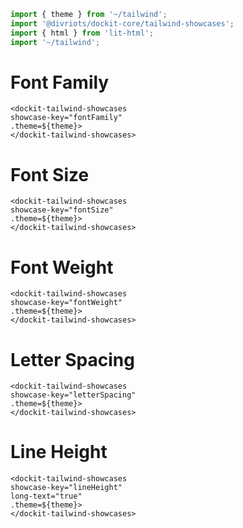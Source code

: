 ```js script
import { theme } from '~/tailwind';
import '@divriots/dockit-core/tailwind-showcases';
import { html } from 'lit-html';
import '~/tailwind';
```

<link rel="stylesheet" href="https://fonts.googleapis.com/css2?family=Space+Grotesk&display=swap"/>
<style>
:root {
  font-family: 'Space Grotesk'!important;
}
</style>

# Font Family

```html:html
<dockit-tailwind-showcases
showcase-key="fontFamily"
.theme=${theme}>
</dockit-tailwind-showcases>
```

# Font Size

```html:html
<dockit-tailwind-showcases
showcase-key="fontSize"
.theme=${theme}>
</dockit-tailwind-showcases>
```

# Font Weight

```html:html
<dockit-tailwind-showcases
showcase-key="fontWeight"
.theme=${theme}>
</dockit-tailwind-showcases>
```

# Letter Spacing

```html:html
<dockit-tailwind-showcases
showcase-key="letterSpacing"
.theme=${theme}>
</dockit-tailwind-showcases>
```

# Line Height

```html:html
<dockit-tailwind-showcases
showcase-key="lineHeight"
long-text="true"
.theme=${theme}>
</dockit-tailwind-showcases>
```
